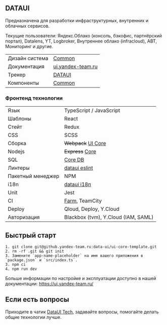 ## DATAUI

Предназначена для разработки инфраструктурных, внутренних и облачных сервисов.

Текущие пользователи: Яндекс.Облако (консоль, бэкофис, партнёрский портал), Datalens, YT, Logbroker, Внутреннее облако (infracloud), ABT, Мониторинг и другие.

|||
| -------- | ------ |
| Дизайн система | [Common](https://cloud-guide.yandex-team.ru) |
| Документация | [ui.yandex-team.ru](https://ui.yandex-team.ru) |
| Трекер | [DATAUI](https://st.yandex-team.ru/DATAUI) |
| Компоненты| [Common](https://github.yandex-team.ru/data-ui/common) |

### Фронтенд технологии

|||
| -------- | ------ |
| Язык | TypeScript / JavaScript |
| Шаблоны | React |
| Стейт | Redux |
| CSS | SCSS |
| Сборка | ~~Webpack~~ [UI Core](https://github.yandex-team.ru/data-ui/ui-core) |
| Nodejs | ~~Express~~ [Core](https://github.yandex-team.ru/data-ui/core) |
| SQL | [Core DB](https://github.yandex-team.ru/data-ui/core-db) |
| Линтеры| [dataui eslint](https://github.yandex-team.ru/data-ui/eslint-config) |
| Пакетный менеджер | NPM ||
| i18n | [dataui i18n](https://github.yandex-team.ru/data-ui/i18n) |
| Unit| Jest||
| CI| [Farm](https://github.yandex-team.ru/data-ui/farm), TeamCity ||
| Deploy| Qloud, Deploy, Y.Cloud ||
| Авторизация| Blackbox (tvm), Y.Cloud (IAM, SAML) ||


## Быстрый старт

```
1. git clone git@github.yandex-team.ru:data-ui/ui-core-template.git
2. rm -rf .git && git init
3. Замените `app-name-placeholder` на имя вашего приложения в `package.json` и `src/index.ts`.
3. npm ci
4. npm run dev
```

Больше информации по настройке и эксплуатации доступно в нашей документации: https://ui.yandex-team.ru/

## Если есть вопросы

Приходите в чатик [DataUI Tech](https://t.me/joinchat/BpUNFE6mDwalY2r4_TRrZg), задавайте вопросы, помогайте делать общие технологии лучше.

